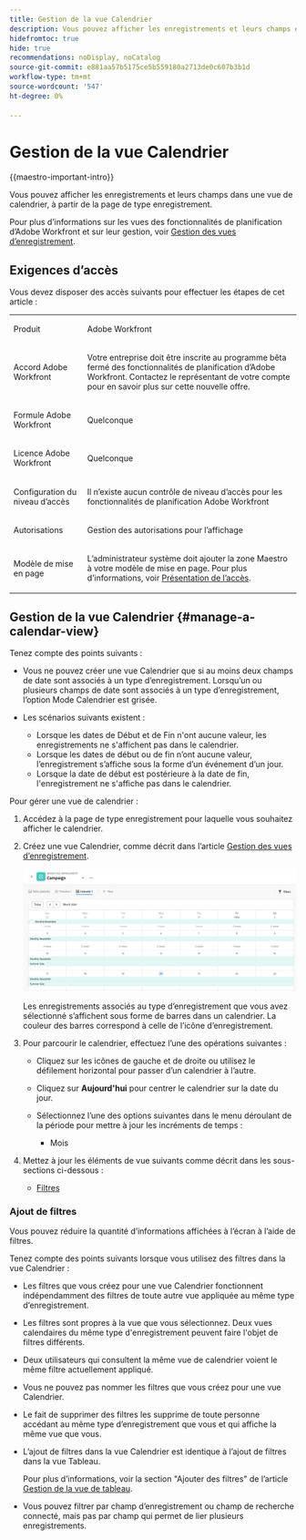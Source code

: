 ```yaml
---
title: Gestion de la vue Calendrier
description: Vous pouvez afficher les enregistrements et leurs champs en mode Calendrier.
hidefromtoc: true
hide: true
recommendations: noDisplay, noCatalog
source-git-commit: e881aa57b5175ce5b559180a2713de0c607b3b1d
workflow-type: tm+mt
source-wordcount: '547'
ht-degree: 0%

---
```


# Gestion de la vue Calendrier

<!--
title: Manage the calendar view
description: You can display records in a calendar view.
hidefromtoc: yes
author: Alina
feature: Work Management
role: User
hide: yes
-->

<!--update the metadata with real information when making this available in TOC and in the left nav-->

{{maestro-important-intro}}

Vous pouvez afficher les enregistrements et leurs champs dans une vue de calendrier, à partir de la page de type enregistrement.

Pour plus d’informations sur les vues des fonctionnalités de planification d’Adobe Workfront et sur leur gestion, voir [Gestion des vues d’enregistrement](../views/manage-record-views.md).

## Exigences d’accès

Vous devez disposer des accès suivants pour effectuer les étapes de cet article :

<table style="table-layout:auto">
 <col>
 </col>
 <col>
 </col>
 <tbody>
    <tr>
<tr>
<td>
   <p> Produit</p> </td>
   <td>
   <p> Adobe Workfront</p> </td>
  </tr>  
 <td role="rowheader"><p>Accord Adobe Workfront</p></td>
   <td>
<p>Votre entreprise doit être inscrite au programme bêta fermé des fonctionnalités de planification d’Adobe Workfront. Contactez le représentant de votre compte pour en savoir plus sur cette nouvelle offre. </p>
   </td>
  </tr>
  <tr>
   <td role="rowheader"><p>Formule Adobe Workfront</p></td>
   <td>
<p>Quelconque</p>
   </td>
  </tr>
  <tr>
   <td role="rowheader"><p>Licence Adobe Workfront</p></td>
   <td>
   <p>Quelconque</p> 
  </td>
  </tr>

<tr>
   <td role="rowheader">Configuration du niveau d’accès</td>
   <td> <p>Il n’existe aucun contrôle de niveau d’accès pour les fonctionnalités de planification Adobe Workfront  </p>  
</td>
  </tr>

<tr>
   <td role="rowheader"><p>Autorisations</p></td>
   <td> <p>Gestion des autorisations pour l’affichage</p>  
</td>
  </tr>

<tr>
   <td role="rowheader">Modèle de mise en page</td>
   <td> <p>L’administrateur système doit ajouter la zone Maestro à votre modèle de mise en page. Pour plus d’informations, voir <a href="../access/access-overview.md">Présentation de l’accès</a>. </p>  
</td>
  </tr>
 </tbody>
</table>


## Gestion de la vue Calendrier {#manage-a-calendar-view}

<!--insert screen shot of calendar view-->

Tenez compte des points suivants :

* Vous ne pouvez créer une vue Calendrier que si au moins deux champs de date sont associés à un type d’enregistrement. Lorsqu’un ou plusieurs champs de date sont associés à un type d’enregistrement, l’option Mode Calendrier est grisée.
* Les scénarios suivants existent :

   * Lorsque les dates de Début et de Fin n&#39;ont aucune valeur, les enregistrements ne s&#39;affichent pas dans le calendrier.
   * Lorsque les dates de début ou de fin n’ont aucune valeur, l’enregistrement s’affiche sous la forme d’un événement d’un jour.
   * Lorsque la date de début est postérieure à la date de fin, l&#39;enregistrement ne s&#39;affiche pas dans le calendrier.

Pour gérer une vue de calendrier :

1. Accédez à la page de type enregistrement pour laquelle vous souhaitez afficher le calendrier.
1. Créez une vue Calendrier, comme décrit dans l’article [Gestion des vues d’enregistrement](../views/manage-record-views.md).

   ![](assets/calendar-view-example.png)

   Les enregistrements associés au type d’enregistrement que vous avez sélectionné s’affichent sous forme de barres dans un calendrier. La couleur des barres correspond à celle de l’icône d’enregistrement.

1. Pour parcourir le calendrier, effectuez l’une des opérations suivantes :

   * Cliquez sur les icônes de gauche et de droite ou utilisez le défilement horizontal pour passer d’un calendrier à l’autre.
   * Cliquez sur **Aujourd&#39;hui** pour centrer le calendrier sur la date du jour.
   * Sélectionnez l’une des options suivantes dans le menu déroulant de la période pour mettre à jour les incréments de temps :

      * Mois
1. Mettez à jour les éléments de vue suivants comme décrit dans les sous-sections ci-dessous :
   * [Filtres](#add-filters)
     <!--* [Grouping](#add-grouping)-->
     <!--* [Settings](#edit-the-calendar-view-settings)-->
     <!--* [Sort](#add-sort) not sure if this is present in calendar views?!; also check the anchor and make sure it's correct-->

### Ajout de filtres

Vous pouvez réduire la quantité d’informations affichées à l’écran à l’aide de filtres.

Tenez compte des points suivants lorsque vous utilisez des filtres dans la vue Calendrier :

<!-- this list is almost identical to the one for the table view - update both-->

* Les filtres que vous créez pour une vue Calendrier fonctionnent indépendamment des filtres de toute autre vue appliquée au même type d’enregistrement.

* Les filtres sont propres à la vue que vous sélectionnez. Deux vues calendaires du même type d&#39;enregistrement peuvent faire l&#39;objet de filtres différents.

* Deux utilisateurs qui consultent la même vue de calendrier voient le même filtre actuellement appliqué.

* Vous ne pouvez pas nommer les filtres que vous créez pour une vue Calendrier.

* Le fait de supprimer des filtres les supprime de toute personne accédant au même type d’enregistrement que vous et qui affiche la même vue que vous.

* L’ajout de filtres dans la vue Calendrier est identique à l’ajout de filtres dans la vue Tableau.

  Pour plus d’informations, voir la section &quot;Ajouter des filtres&quot; de l’article [Gestion de la vue de tableau](/help/quicksilver/maestro/views/manage-the-table-view.md).

* Vous pouvez filtrer par champ d’enregistrement ou champ de recherche connecté, mais pas par champ qui permet de lier plusieurs enregistrements.
